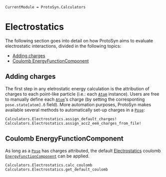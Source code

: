 ```@meta
CurrentModule = ProtoSyn.Calculators
```

# Electrostatics

The following section goes into detail on how ProtoSyn aims to evaluate electrostatic interactions, divided in the following topics:

+ [Adding charges](@ref)
+ [Coulomb EnergyFunctionComponent](@ref)

## Adding charges

The first step in any eletrostatic energy calculation is the attribution of charges to each point-like particle (i.e.: each [`Atom`](@ref) instance). Users are free to manually define each [`Atom`](@ref)'s charge (by setting the corresponting `pose.state[atom].δ` field). More automation purposes, ProtoSyn makes available several methods to automatically set-up charges in a [`Pose`](@ref):

```@docs
Calculators.Electrostatics.assign_default_charges!
Calculators.Electrostatics.assign_acc2_eem_charges_from_file!
```

## Coulomb EnergyFunctionComponent

As long as a [`Pose`](@ref) has charges attributed, the default [Electrostatics](@ref) coulomb [`EnergyFunctionComponent`](@ref) can be applied.

```@docs
Calculators.Electrostatics.calc_coulomb
Calculators.Electrostatics.get_default_coulomb
```